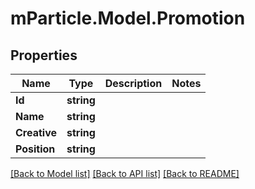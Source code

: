 # mParticle.Model.Promotion
## Properties

Name | Type | Description | Notes
------------ | ------------- | ------------- | -------------
**Id** | **string** |  | 
**Name** | **string** |  | 
**Creative** | **string** |  | 
**Position** | **string** |  | 

[[Back to Model list]](../README.md#documentation-for-models) [[Back to API list]](../README.md#documentation-for-api-endpoints) [[Back to README]](../README.md)

